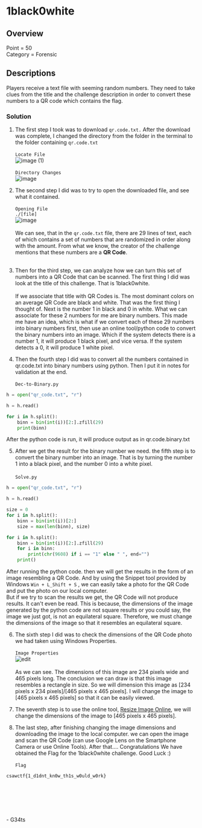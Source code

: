 # 1black0white

## Overview
Point    = 50 <br/>
Category = Forensic

## Descriptions
Players receive a text file with seeming random numbers. They need to take clues from the title and the challenge description in order to convert these numbers to a QR code which contains the flag.

### Solution
1. The first step I took was to download ```qr.code.txt.``` After the download was complete, I changed the directory from the folder in the terminal to the folder containing ```qr.code.txt``` <br/> <br/>
```Locate File``` <br/>
![image (1)](https://github.com/G34ts/cjv_writeups/assets/126637263/5e389f94-6cee-44da-979b-a15dd320ea27) <br/> <br/>
```Directory Changes``` <br/>
![image](https://github.com/G34ts/cjv_writeups/assets/126637263/e440ef54-1302-4834-a2e0-dbc833da50fd) <br/>

2. The second step I did was to try to open the downloaded file, and see what it contained. <br/> <br/>
```Opening File``` <br/>
```./[file]``` <br/>
![image](https://github.com/G34ts/cjv_writeups/assets/126637263/174d578c-ce60-4672-a9b2-ac0280eb12eb) <br/> <br/>
We can see, that in the ```qr.code.txt``` file, there are 29 lines of text, each of which contains a set of numbers that are randomized in order along with the amount. From what we know, the creator of the challenge mentions that these numbers are a **QR Code**. <br/> <br/>

3. Then for the third step, we can analyze how we can turn this set of numbers into a QR Code that can be scanned. The first thing I did was look at the title of this challenge. That is 1black0white. <br/> <br/>
If we associate that title with QR Codes is. The most dominant colors on an average QR Code are black and white. That was the first thing I thought of. Next is the number 1 in black and 0 in white. What we can associate for these 2 numbers for me are binary numbers. This made me have an idea, which is what if we convert each of these 29 numbers into binary numbers first, then use an online tool/python code to convert the binary numbers into an image. Which if the system detects there is a number 1, it will produce 1 black pixel, and vice versa. If the system detects a 0, it will produce 1 white pixel.

4. Then the fourth step I did was to convert all the numbers contained in qr.code.txt into binary numbers using python. Then I put it in notes for validation at the end. <br/> <br/>
```Dec-to-Binary.py``` <br/>
```py
h = open("qr_code.txt", "r")

h = h.read()

for i in h.split():
    binn = bin(int(i))[2:].zfill(29)
    print(binn)
```
After the python code is run, it will produce output as in qr.code.binary.txt

5. After we get the result for the binary number we need. the fifth step is to convert the binary number into an image. That is by turning the number 1 into a black pixel, and the number 0 into a white pixel. <br/> <br/>
```Solve.py``` <br/>
```py
h = open("qr_code.txt", "r")

h = h.read()

size = 0
for i in h.split():
    binn = bin(int(i))[2:]
    size = max(len(binn), size)

for i in h.split():
    binn = bin(int(i))[2:].zfill(29)
    for i in binn:
        print(chr(9608) if i == "1" else " ", end="")
    print()
```
After running the python code. then we will get the results in the form of an image resembling a QR Code. And by using the Snippet tool provided by Windows ```Win + L_Shift + S``` , we can easily take a photo for the QR Code and put the photo on our local computer. <br/> 
But if we try to scan the results we get, the QR Code will not produce results. It can't even be read. This is because, the dimensions of the image generated by the python code are not square results or you could say, the image we just got, is not an equilateral square. Therefore, we must change the dimensions of the image so that it resembles an equilateral square.

6. The sixth step I did was to check the dimensions of the QR Code photo we had taken using Windows Properties. <br/> <br/>
```Image Properties```<br/>
![edit](https://github.com/G34ts/cjv_writeups/assets/126637263/63292047-5585-49f8-8102-9f96040247c9) <br/> <br/>
As we can see. The dimensions of this image are 234 pixels wide and 465 pixels long. The conclusion we can draw is that this image resembles a rectangle in size. So we will dimension this image as [234 pixels x 234 pixels]/[465 pixels x 465 pixels]. I will change the image to [465 pixels x 465 pixels] so that it can be easily viewed. 

7. The seventh step is to use the online tool, <a href="https://www.img2go.com/resize-image" target="_blank">Resize Image Online</a>, we will change the dimensions of the image to [465 pixels x 465 pixels]. <br/> 

8. The last step, after finishing changing the image dimensions and downloading the image to the local computer. we can open the image and scan the QR Code (can use Google Lens on the Smartphone Camera or use Online Tools). After that.... Congratulations We have obtained the Flag for the 1black0white challenge. Good Luck :) <br/> <br/>
```Flag``` <br/>
```txt
csawctf{1_d1dnt_kn0w_th1s_w0uld_w0rk}
```
<br/>
<br/>
<br/>
<br/>
<br/>
- G34ts
